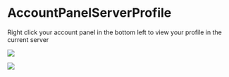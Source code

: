 # AccountPanelServerProfile

Right click your account panel in the bottom left to view your profile in the current server

![](https://github.com/user-attachments/assets/3228497d-488f-479c-93d2-a32ccdb08f0f)

![](https://github.com/user-attachments/assets/6fc45363-d95f-4810-812f-2f9fb28b41b5)